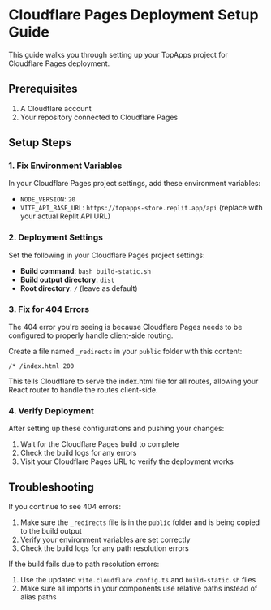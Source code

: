 # Cloudflare Pages Deployment Setup Guide

This guide walks you through setting up your TopApps project for Cloudflare Pages deployment.

## Prerequisites

1. A Cloudflare account
2. Your repository connected to Cloudflare Pages

## Setup Steps

### 1. Fix Environment Variables

In your Cloudflare Pages project settings, add these environment variables:

- `NODE_VERSION`: `20`
- `VITE_API_BASE_URL`: `https://topapps-store.replit.app/api` (replace with your actual Replit API URL)

### 2. Deployment Settings

Set the following in your Cloudflare Pages project settings:

- **Build command**: `bash build-static.sh`
- **Build output directory**: `dist`
- **Root directory**: `/` (leave as default)

### 3. Fix for 404 Errors

The 404 error you're seeing is because Cloudflare Pages needs to be configured to properly handle client-side routing.

Create a file named `_redirects` in your `public` folder with this content:

```
/* /index.html 200
```

This tells Cloudflare to serve the index.html file for all routes, allowing your React router to handle the routes client-side.

### 4. Verify Deployment

After setting up these configurations and pushing your changes:

1. Wait for the Cloudflare Pages build to complete
2. Check the build logs for any errors
3. Visit your Cloudflare Pages URL to verify the deployment works

## Troubleshooting

If you continue to see 404 errors:

1. Make sure the `_redirects` file is in the `public` folder and is being copied to the build output
2. Verify your environment variables are set correctly
3. Check the build logs for any path resolution errors

If the build fails due to path resolution errors:

1. Use the updated `vite.cloudflare.config.ts` and `build-static.sh` files
2. Make sure all imports in your components use relative paths instead of alias paths